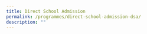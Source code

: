```yaml
---
title: Direct School Admission
permalink: /programmes/direct-school-admission-dsa/
description: ""
---
```


